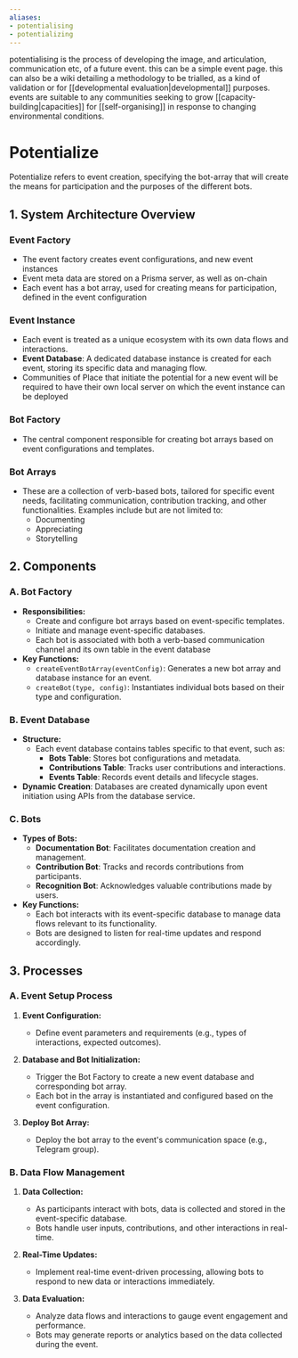 ```yaml
---
aliases:
- potentialising
- potentializing
---
```

potentialising is the process of developing the image, and articulation, communication etc, of a future event. this can be a simple event page. this can also be a wiki detailing a methodology to be trialled, as a kind of validation or for [[developmental evaluation|developmental]] purposes. events are suitable to any communities seeking to grow [[capacity-building|capacities]] for [[self-organising]] in response to changing environmental conditions.

# Potentialize

Potentialize refers to event creation, specifying the bot-array that will create the means for participation and the purposes of the different bots.

## **1. System Architecture Overview**

### Event Factory

- The event factory creates event configurations, and new event instances
- Event meta data are stored on a Prisma server, as well as on-chain
- Each event has a bot array, used for creating means for participation, defined in the event configuration

### Event Instance

- Each event is treated as a unique ecosystem with its own data flows and interactions.
- **Event Database**: A dedicated database instance is created for each event, storing its specific data and managing flow.
- Communities of Place that initiate the potential for a new event will be required to have their own local server on which the event instance can be deployed

### Bot Factory

- The central component responsible for creating bot arrays based on event configurations and templates.

### Bot Arrays

- These are a collection of verb-based bots, tailored for specific event needs, facilitating communication, contribution tracking, and other functionalities. Examples include but are not limited to:
  - Documenting
  - Appreciating
  - Storytelling

## **2. Components**

### **A. Bot Factory**

- **Responsibilities:**
  - Create and configure bot arrays based on event-specific templates.
  - Initiate and manage event-specific databases.
  - Each bot is associated with both a verb-based communication channel and its own table in the event database
- **Key Functions:**
  - `createEventBotArray(eventConfig)`: Generates a new bot array and database instance for an event.
  - `createBot(type, config)`: Instantiates individual bots based on their type and configuration.

### **B. Event Database**

- **Structure:**
  - Each event database contains tables specific to that event, such as:
    - **Bots Table**: Stores bot configurations and metadata.
    - **Contributions Table**: Tracks user contributions and interactions.
    - **Events Table**: Records event details and lifecycle stages.
- **Dynamic Creation**: Databases are created dynamically upon event initiation using APIs from the database service.

### **C. Bots**

- **Types of Bots:**
  - **Documentation Bot**: Facilitates documentation creation and management.
  - **Contribution Bot**: Tracks and records contributions from participants.
  - **Recognition Bot**: Acknowledges valuable contributions made by users.
- **Key Functions:**
  - Each bot interacts with its event-specific database to manage data flows relevant to its functionality.
  - Bots are designed to listen for real-time updates and respond accordingly.

## **3. Processes**

### **A. Event Setup Process**

1. **Event Configuration:**

   - Define event parameters and requirements (e.g., types of interactions, expected outcomes).

1. **Database and Bot Initialization:**

   - Trigger the Bot Factory to create a new event database and corresponding bot array.
   - Each bot in the array is instantiated and configured based on the event configuration.

1. **Deploy Bot Array:**

   - Deploy the bot array to the event's communication space (e.g., Telegram group).

### **B. Data Flow Management**

1. **Data Collection:**

   - As participants interact with bots, data is collected and stored in the event-specific database.
   - Bots handle user inputs, contributions, and other interactions in real-time.

1. **Real-Time Updates:**

   - Implement real-time event-driven processing, allowing bots to respond to new data or interactions immediately.

1. **Data Evaluation:**

   - Analyze data flows and interactions to gauge event engagement and performance.
   - Bots may generate reports or analytics based on the data collected during the event.
